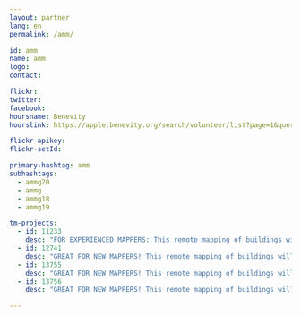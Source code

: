 ```yaml
---
layout: partner
lang: en
permalink: /amm/

id: amm
name: amm
logo: 
contact: 

flickr: 
twitter: 
facebook: 
hoursname: Benevity
hourslink: https://apple.benevity.org/search/volunteer/list?page=1&query=missing%20maps&layout=list

flickr-apikey: 
flickr-setId: 

primary-hashtag: amm
subhashtags:
  - ammg20
  - ammg
  - ammg18
  - ammg19

tm-projects:
  - id: 11233
    desc: "FOR EXPERIENCED MAPPERS: This remote mapping of buildings will support the implementation of planned activities and largely the generation of data for humanitarian activities in the identified provinces."     
  - id: 12741
    desc: "GREAT FOR NEW MAPPERS! This remote mapping of buildings will support the implementation of planned activities and largely the generation of data for humanitarian activities in the identified provinces."
  - id: 13755
    desc: "GREAT FOR NEW MAPPERS! This remote mapping of buildings will support the implementation of planned activities and largely the generation of data for humanitarian activities in the identified provinces."
  - id: 13756
    desc: "GREAT FOR NEW MAPPERS! This remote mapping of buildings will support the implementation of planned activities and largely the generation of data for humanitarian activities in the identified provinces."

---
```

